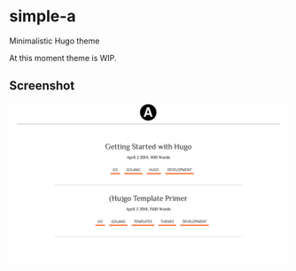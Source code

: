 simple-a
========

Minimalistic Hugo theme

At this moment theme is WIP.

Screenshot
----------
  ![Screenshot](simple-a.png)
